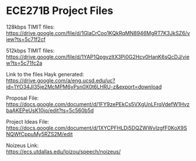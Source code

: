 # ECE271B Project Files

128kbps TIMIT files:   
https://drive.google.com/file/d/1GlaCrCoo1KQkRqMN8946MgRT7K3JkSZ6/view?ts=5c71f2cf

512kbps TIMIT files:   
https://drive.google.com/file/d/1YAP1QpgyzItX3Pi0G2Hcv0HanK6sQcDJ/view?ts=5c71fc2a

Link to the files Hayk generated:   
https://drive.google.com/a/eng.ucsd.edu/uc?id=1YO34JI35je2McMPM6yPsn0X0t6LHRU-z&export=download

Proposal File:   
https://docs.google.com/document/d/1FY9zePEkCs5VXgUnLFrqVdefW1HvzbaAKEPeUsK10jo/edit?ts=5c560b5d

Project Ideas File:   
https://docs.google.com/document/d/1XYCPFHLDj5DQZWWvIzgfF0KoX9SNQWfCppuMy5RZS2M/edit

Noizeus Link:   
https://ecs.utdallas.edu/loizou/speech/noizeus/
